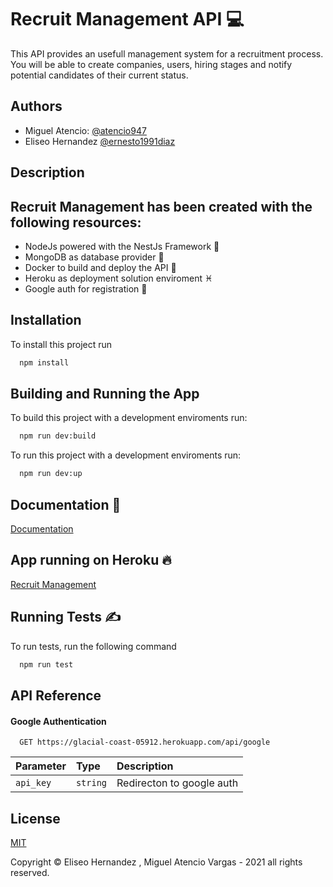 # Recruit Management API 💻

This API provides an usefull management system for a recruitment process. You will be able to create companies, users, hiring stages and notify potential candidates of their current status.

## Authors

- Miguel Atencio: [@atencio947](https://gitlab.com/atencio947)
- Eliseo Hernandez [@ernesto1991diaz](https://gitlab.com/ernesto1991diaz/)

## Description

## Recruit Management has been created with the following resources:

- NodeJs powered with the NestJs Framework 🦁
- MongoDB as database provider 🌱
- Docker to build and deploy the API 🐳
- Heroku as deployment solution enviroment ♓️
- Google auth for registration 🔐

## Installation

To install this project run

```bash
  npm install
```

## Building and Running the App

To build this project with a development enviroments run:

```bash
  npm run dev:build
```

To run this project with a development enviroments run:

```bash
  npm run dev:up
```

## Documentation 📙

[Documentation](https://glacial-coast-05912.herokuapp.com/api/)

## App running on Heroku 🔥

[Recruit Management](https://glacial-coast-05912.herokuapp.com/api/)

## Running Tests ✍️

To run tests, run the following command

```bash
  npm run test
```

## API Reference

#### Google Authentication

```http
  GET https://glacial-coast-05912.herokuapp.com/api/google
```

| Parameter | Type     | Description               |
| :-------- | :------- | :------------------------ |
| `api_key` | `string` | Redirecton to google auth |

## License

[MIT](https://choosealicense.com/licenses/mit/)

Copyright © Eliseo Hernandez , Miguel Atencio Vargas - 2021 all rights reserved.
